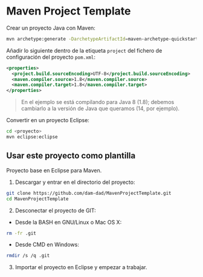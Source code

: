 # Maven Project Template

Crear un proyecto Java con Maven:

```bash
mvn archetype:generate -DarchetypeArtifactId=maven-archetype-quickstart
```

Añadir lo siguiente dentro de la etiqueta `project` del fichero de configuración del proyecto `pom.xml`:

```xml
<properties>
  <project.build.sourceEncoding>UTF-8</project.build.sourceEncoding>
  <maven.compiler.source>1.8</maven.compiler.source>
  <maven.compiler.target>1.8</maven.compiler.target>
</properties>
```

> En el ejemplo se está compilando para Java 8 (1.8); debemos cambiarlo a la versión de Java que queramos (14, por ejemplo).

Convertir en un proyecto Eclipse:

```bash
cd <proyecto>
mvn eclipse:eclipse
```

## Usar este proyecto como plantilla

Proyecto base en Eclipse para Maven.

1. Descargar y entrar en el directorio del proyecto:

```bash
git clone https://github.com/dam-dad/MavenProjectTemplate.git
cd MavenProjectTemplate
```

2. Desconectar el proyecto de GIT:

- Desde la BASH en GNU/Linux o Mac OS X:

```bash
rm -fr .git
```

- Desde CMD en Windows:

```bash
rmdir /s /q .git
```

3. Importar el proyecto en Eclipse y empezar a trabajar.



